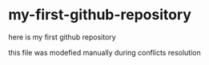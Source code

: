 # my-first-github-repository

here is my first github repository

this file was modefied manually during conflicts resolution
